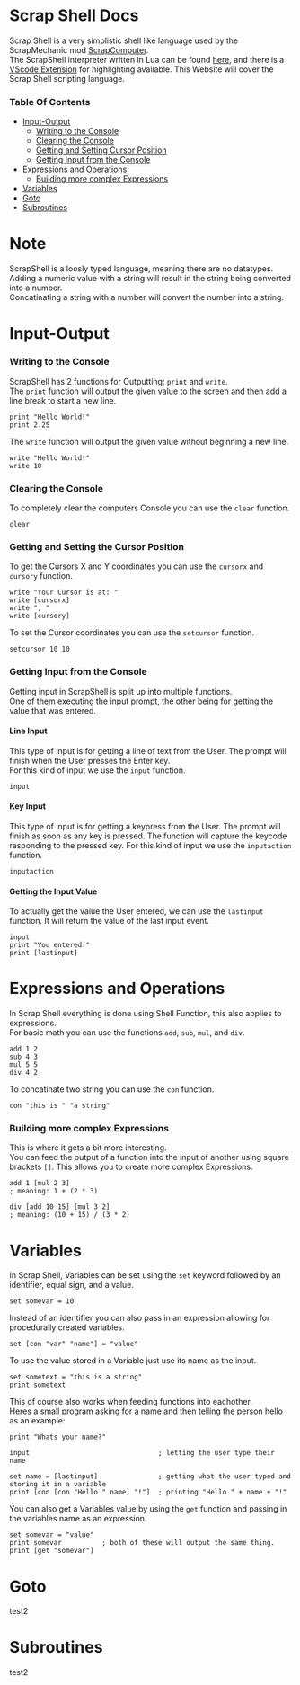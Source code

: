 # Scrap Shell Docs
Scrap Shell is a very simplistic shell like language used by the ScrapMechanic mod [ScrapComputer](https://steamcommunity.com/sharedfiles/filedetails/?id=2634124102).  
The ScrapShell interpreter written in Lua can be found [here](https://github.com/RedCubeDev-ByteSpace/ScrapShellLua), and there is a [VScode Extension](https://marketplace.visualstudio.com/items?itemName=RedCubeDev.scrap-shell-language-support) for highlighting available.
This Website will cover the Scrap Shell scripting language.

### Table Of Contents
- [Input-Output](#input-output)
    - [Writing to the Console](#writing-to-the-console)
    - [Clearing the Console](#clearing-the-console)
    - [Getting and Setting Cursor Position](#getting-and-setting-cursor-position)
    - [Getting Input from the Console](#getting-input-from-the-console)
- [Expressions and Operations](#expressions-and-operations)
    - [Building more complex Expressions](#building-more-complex-expressions)
- [Variables](#variables)
- [Goto](#goto)
- [Subroutines](#subroutines)

# Note
ScrapShell is a loosly typed language, meaning there are no datatypes.  
Adding a numeric value with a string will result in the string being converted into a number.  
Concatinating a string with a number will convert the number into a string.

# Input-Output
### Writing to the Console
ScrapShell has 2 functions for Outputting: `print` and `write`.  
The `print` function will output the given value to the screen and then add a line break to start a new line.  
```
print "Hello World!"
print 2.25
```

The `write` function will output the given value without beginning a new line.
```
write "Hello World!"
write 10
```

### Clearing the Console
To completely clear the computers Console you can use the `clear` function.
```
clear
```

### Getting and Setting the Cursor Position
To get the Cursors X and Y coordinates you can use the `cursorx` and `cursory` function.
```
write "Your Cursor is at: "
write [cursorx]
write ", "
write [cursory]
```

To set the Cursor coordinates you can use the `setcursor` function.
```
setcursor 10 10
```

### Getting Input from the Console
Getting input in ScrapShell is split up into multiple functions.  
One of them executing the input prompt, the other being for getting the value that was entered.

#### Line Input
This type of input is for getting a line of text from the User. The prompt will finish when the User presses the Enter key.  
For this kind of input we use the `input` function.
```
input
```

#### Key Input
This type of input is for getting a keypress from the User. The prompt will finish as soon as any key is pressed. The function will capture the keycode responding to the pressed key.
For this kind of input we use the `inputaction` function.
```
inputaction
```

#### Getting the Input Value
To actually get the value the User entered, we can use the `lastinput` function. It will return the value of the last input event.
```
input
print "You entered:"
print [lastinput]
```

# Expressions and Operations
In Scrap Shell everything is done using Shell Function, this also applies to expressions.  
For basic math you can use the functions `add`, `sub`, `mul`, and `div`.
```
add 1 2
sub 4 3
mul 5 5
div 4 2
```

To concatinate two string you can use the `con` function.
```
con "this is " "a string"
```

### Building more complex Expressions
This is where it gets a bit more interesting.  
You can feed the output of a function into the input of another using square brackets `[]`. This allows you to create more complex Expressions.
```
add 1 [mul 2 3]
; meaning: 1 + (2 * 3)

div [add 10 15] [mul 3 2]
; meaning: (10 + 15) / (3 * 2)
```

# Variables
In Scrap Shell, Variables can be set using the `set` keyword followed by an identifier, equal sign, and a value.
```
set somevar = 10
```

Instead of an identifier you can also pass in an expression allowing for procedurally created variables.
```
set [con "var" "name"] = "value"
```

To use the value stored in a Variable just use its name as the input.
```
set sometext = "this is a string"
print sometext
```

This of course also works when feeding functions into eachother.  
Heres a small program asking for a name and then telling the person hello as an example:
```
print "Whats your name?"

input                                ; letting the user type their name

set name = [lastinput]               ; getting what the user typed and storing it in a variable
print [con [con "Hello " name] "!"]  ; printing "Hello " + name + "!"
```

You can also get a Variables value by using the `get` function and passing in the variables name as an expression.
```
set somevar = "value"
print somevar          ; both of these will output the same thing.
print [get "somevar"]
```

# Goto
test2

# Subroutines
test2